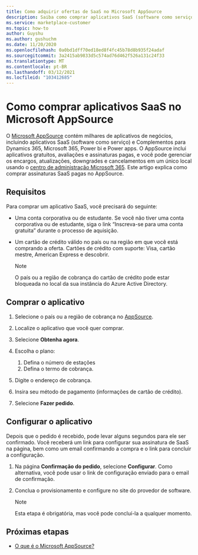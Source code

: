 ```yaml
---
title: Como adquirir ofertas de SaaS no Microsoft AppSource
description: Saiba como comprar aplicativos SaaS (software como serviço) de parceiros da Microsoft em Microsoft AppSource.
ms.service: marketplace-customer
ms.topic: how-to
author: Guyshu
ms.author: gushuchm
ms.date: 11/20/2020
ms.openlocfilehash: 0a0bd1dff70ed18ed8f4fc45b78d8b935f24adaf
ms.sourcegitcommit: 3a2415ab9833d5c574ad76d462f526a131c24f33
ms.translationtype: MT
ms.contentlocale: pt-BR
ms.lasthandoff: 03/12/2021
ms.locfileid: "103412685"
---
```

# <a name="how-to-purchase-saas-apps-on-microsoft-appsource"></a>Como comprar aplicativos SaaS no Microsoft AppSource

O [Microsoft AppSource](https://appsource.microsoft.com/) contém milhares de aplicativos de negócios, incluindo aplicativos SaaS (software como serviço) e Complementos para Dynamics 365, Microsoft 365, Power bi e Power apps. O AppSource inclui aplicativos gratuitos, avaliações e assinaturas pagas, e você pode gerenciar os encargos, atualizações, downgrades e cancelamentos em um único local usando o [centro de administração Microsoft 365](/microsoft-365/admin/admin-overview/about-the-admin-center). Este artigo explica como comprar assinaturas SaaS pagas no AppSource.

## <a name="requirements"></a>Requisitos

Para comprar um aplicativo SaaS, você precisará do seguinte:

- Uma conta corporativa ou de estudante. Se você não tiver uma conta corporativa ou de estudante, siga o link “Inscreva-se para uma conta gratuita” durante o processo de aquisição.

- Um cartão de crédito válido no país ou na região em que você está comprando a oferta. Cartões de crédito com suporte: Visa, cartão mestre, American Express e descobrir.

    > [!Note]
    > O país ou a região de cobrança do cartão de crédito pode estar bloqueada no local da sua instância do Azure Active Directory.

## <a name="purchase-the-application"></a>Comprar o aplicativo

1. Selecione o país ou a região de cobrança no [AppSource](https://appsource.microsoft.com/).
1. Localize o aplicativo que você quer comprar.
1. Selecione **Obtenha agora**.
1. Escolha o plano:

    1. Defina o número de estações
    1. Defina o termo de cobrança.
    
1. Digite o endereço de cobrança.
1. Insira seu método de pagamento (informações de cartão de crédito).    
1. Selecione **Fazer pedido**.

## <a name="configure-the-application"></a>Configurar o aplicativo

Depois que o pedido é recebido, pode levar alguns segundos para ele ser confirmado. Você receberá um link para configurar sua assinatura de SaaS na página, bem como um email confirmando a compra e o link para concluir a configuração.

1. Na página **Confirmação do pedido**, selecione **Configurar**. Como alternativa, você pode usar o link de configuração enviado para o email de confirmação.
1. Conclua o provisionamento e configure no site do provedor de software.

    > [!Note]
    > Esta etapa é obrigatória, mas você pode concluí-la a qualquer momento.

## <a name="next-steps"></a>Próximas etapas

- [O que é o Microsoft AppSource?](appsource-overview.md)
